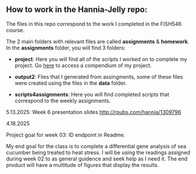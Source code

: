 ## How to work in the Hannia-Jelly repo:

The files in this repo correspond to the work I completed in the FISH546 course.

The 2 main folders with relevant files are called **assignments** & **homework**. In the **assignments** folder, you will find 3 folders:

-   **project**: Here you will find all of the scripts I worked on to complete my project. Go [here](http://rpubs.com/hannia/1316057) to access a compendium of my project.

-   **output2**: Files that I generated from assingments, some of these files were created using the files in the **data** folder.

-   **scripts4assignments**: Here you will find completed scripts that correspond to the weekly assignments.

5.13.2025: Week 6 presentation slides <http://rpubs.com/hannia/1309796>

4.18.2025

Project goal for week 03: ID endpoint in Readme.

My end goal for the class is to complete a differential gene analysis of sea cucumber being treated to heat stress. I will be using the readings assigned during week 02 to as general guidence and seek help as I need it. The end product will have a multitude of figures that display the results.

